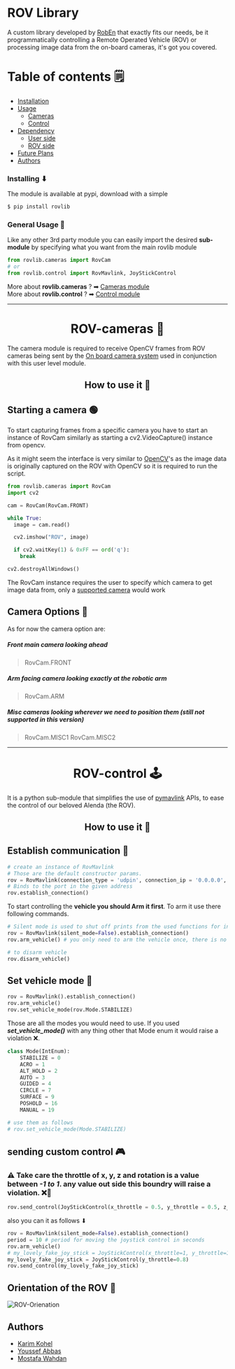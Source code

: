 # ROV Library

A custom library developed by [RobEn](https://github.com/RobEn-AAST) that exactly fits our needs, be it programmatically controlling a Remote Operated Vehicle (ROV) or processing image data from the on-board cameras, it's got you covered.

# Table of contents 🗒

- [Installation](#installation)
- [Usage](#general)
  - [Cameras](#cameras)
  - [Control](#control)
- [Dependency](#dependency)
  - [User side](#)
  - [ROV side](#)
- [Future Plans](#)
- [Authors](#authors)

<a id='installation'></a>

### Installing ⬇

The module is available at pypi, download with a simple

```bash
$ pip install rovlib
```

<a id='general'></a>

### General Usage 🔑

Like any other 3rd party module you can easily import the desired **sub-module** by specifying what you want from the main rovlib module

```python
from rovlib.cameras import RovCam
# or
from rovlib.control import RovMavlink, JoyStickControl
```

More about **rovlib.cameras** ? ➡ [Cameras module](#cameras)
</br>
More about **rovlib.control** ? ➡ [Control module](#control)

---

<a id='cameras'></a>

<h1 align="center"> ROV-cameras 🎥 </h1>

The camera module is required to receive OpenCV frames from ROV cameras being sent by the [On board camera system](https://github.com/RobEn-AAST/ROV-camsys) used in conjunction with this user level module.

<h2 align="center"> How to use it 🔧 </h2>

## Starting a camera 🟢

To start capturing frames from a specific camera you have to start an instance of RovCam similarly as starting a cv2.VideoCapture() instance from opencv.

As it might seem the interface is very similar to [OpenCV](https://opencv.org/)'s as the image data is originally captured on the ROV with OpenCV so it is required to run the script.

```python
from rovlib.cameras import RovCam
import cv2

cam = RovCam(RovCam.FRONT)

while True:
  image = cam.read()

  cv2.imshow("ROV", image)

  if cv2.waitKey(1) & 0xFF == ord('q'):
    break

cv2.destroyAllWindows()
```

The RovCam instance requires the user to specify which camera to get image data from, only a [supported camera](#cam-options) would work

<a id='cam-options'></a>

## Camera Options 📸

As for now the camera option are:

##### Front main camera looking ahead

> RovCam.FRONT

##### Arm facing camera looking exactly at the robotic arm

> RovCam.ARM

##### Misc cameras looking wherever we need to position them (still not supported in this version)

> RovCam.MISC1
> RovCam.MISC2

---

<a id='control'></a>

<h1 align="center"> ROV-control 🕹 </h1>

It is a python sub-module that simplifies the use of [pymavlink](https://mavlink.io/en/mavgen_python/) APIs, to ease the control of our beloved Alenda (the ROV).

<h2 align="center"> How to use it 🔧 </h2>

## Establish communication 🤝

```python
# create an instance of RovMavlink
# Those are the default constructor params.
rov = RovMavlink(connection_type = 'udpin', connection_ip = '0.0.0.0', connection_port = '14550', silent_mode = True)
# Binds to the port in the given address
rov.establish_connection()
```

To start controlling the **vehicle you should Arm it first**. To arm it use there following commands.

```python
# Silent mode is used to shut off prints from the used functions for instance - > 'vehicle Armed successfully'
rov = RovMavlink(silent_mode=False).establish_connection()
rov.arm_vehicle() # you only need to arm the vehicle once, there is no need to arm it every time you want to stablize it

# to disarm vehicle
rov.disarm_vehicle()
```

## Set vehicle mode 🎯

```python
rov = RovMavlink().establish_connection()
rov.arm_vehicle()
rov.set_vehicle_mode(rov.Mode.STABILIZE)
```

Those are all the modes you would need to use. If you used **_set_vehicle_mode()_** with any thing other that Mode enum it would raise a violation ❌.

```python
class Mode(IntEnum):
    STABILIZE = 0
    ACRO = 1
    ALT_HOLD = 2
    AUTO = 3
    GUIDED = 4
    CIRCLE = 7
    SURFACE = 9
    POSHOLD = 16
    MANUAL = 19

# use them as follows
# rov.set_vehicle_mode(Mode.STABILIZE)

```

## sending custom control 🎮

### ⚠ Take care the throttle of x, y, z and rotation is a value between **_-1 to 1_**. any value out side this boundry will raise a violation. ❌🔞

```python
rov.send_control(JoyStickControl(x_throttle = 0.5, y_throttle = 0.5, z_throttle = 0, rotation_throttle = 1))
```

also you can it as follows ⬇

```python
rov = RovMavlink(silent_mode=False).establish_connection()
period = 10 # period for moving the joystick control in seconds
rov.arm_vehicle()
# my_lovely_fake_joy_stick = JoyStickControl(x_throttle=1, y_throttle=1) # name the param u want to add and give it a value between -1 to 1
my_lovely_fake_joy_stick = JoyStickControl(y_throttle=0.8)
rov.send_control(my_lovely_fake_joy_stick)
```

## Orientation of the ROV 🧭

![ROV-Orienation](./imgs/rov-orientation.png?raw=true "orientation")

<a id='authors'></a>

## Authors

- [Karim Kohel](https://github.com/karimkohel)
- [Youssef Abbas](https://github.com/AbbasHabib)
- [Mostafa Wahdan](https://github.com/mhwahdan)
